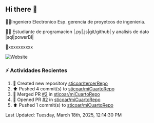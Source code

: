 ## Hi there 👋



👨‍💻Ingeniero Electronico Esp. gerencia de proyetcos de ingenieria.

👨‍🎓 Estudiante de programacion |.py|.js|git/github| y analisis de dato |sql|powerBI|

📱xxxxxxxxxx

![Website](https://img.shields.io/website?url=https%3A%2F%2Fwww.linkedin.com%2Fin%2Fstivenson-corredor-aa7382293%2F)


### :zap: Actividades Recientes
<!--RECENT_ACTIVITY:start-->
1. 📔 Created new repository [sticoar/tercerRepo](https://github.com/sticoar/tercerRepo)<br>
2. ⬆️ Pushed 4 commit(s) to [sticoar/miCuartoRepo](https://github.com/sticoar/miCuartoRepo)<br>
3. 🎉 Merged PR [#2](https://github.com/sticoar/miCuartoRepo/pull/2) in [sticoar/miCuartoRepo](https://github.com/sticoar/miCuartoRepo)<br>
4. 💪 Opened PR [#2](https://github.com/sticoar/miCuartoRepo/pull/2) in [sticoar/miCuartoRepo](https://github.com/sticoar/miCuartoRepo)<br>
5. ⬆️ Pushed 1 commit(s) to [sticoar/miCuartoRepo](https://github.com/sticoar/miCuartoRepo)<br>
<!--RECENT_ACTIVITY:end-->
<!--RECENT_ACTIVITY:last_update-->
Last Updated: Tuesday, March 18th, 2025, 12:14:30 PM
<!--RECENT_ACTIVITY:last_update_end-->

<!--
**sticoar/sticoar** is a ✨ _special_ ✨ repository because its `README.md` (this file) appears on your GitHub profile.

Here are some ideas to get you started:

- 🔭 I’m currently working on ...
- 🌱 I’m currently learning ...
- 👯 I’m looking to collaborate on ...
- 🤔 I’m looking for help with ...
- 💬 Ask me about ...
- 📫 How to reach me: ...
- 😄 Pronouns: ...
- ⚡ Fun fact: ...
-->
